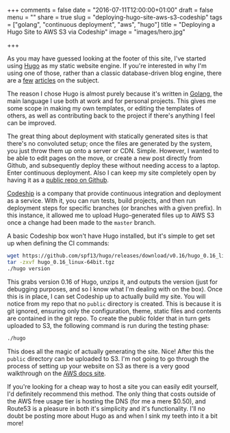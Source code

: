 +++
comments = false
date = "2016-07-11T12:00:00+01:00"
draft = false
menu = ""
share = true
slug = "deploying-hugo-site-aws-s3-codeship"
tags = ["golang", "continuous deployment", "aws", "hugo"]
title = "Deploying a Hugo Site to AWS S3 via Codeship"
image = "images/hero.jpg"

+++

As you may have guessed looking at the footer of this site, I've started using [Hugo](https://gohugo.io/) as my static website engine. If you're interested in why I'm using one of those, rather than a classic database-driven blog engine, there are a [few](https://www.smashingmagazine.com/2015/11/modern-static-website-generators-next-big-thing/) [articles](https://davidwalsh.name/introduction-static-site-generators) on the subject.

The reason I chose Hugo is almost purely because it's written in [Golang](https://golang.org/), the main language I use both at work and for personal projects. This gives me some scope in making my own templates, or editing the templates of others, as well as contributing back to the project if there's anything I feel can be improved.

The great thing about deployment with statically generated sites is that there's no convoluted setup; once the files are generated by the system, you just throw them up onto a server or CDN. Simple. However, I wanted to be able to edit pages on the move, or create a new post directly from Github, and subsequently deploy these without needing access to a laptop. Enter continuous deployment. Also I can keep my site completely open by having it as a [public repo on Github](https://github.com/domudall/domudall.co.uk).

[Codeship](https://codeship.com/) is a company that provide continuous integration and deployment as a service. With it, you can run tests, build projects, and then run deployment steps for specific branches (or branches with a given prefix). In this instance, it allowed me to upload Hugo-generated files up to AWS S3 once a change had been made to the `master` branch.

A basic Codeship box won't have Hugo installed, but it's simple to get set up when defining the CI commands:

```sh
wget https://github.com/spf13/hugo/releases/download/v0.16/hugo_0.16_linux-64bit.tgz
tar -zxvf hugo_0.16_linux-64bit.tgz
./hugo version
```

This grabs version 0.16 of Hugo, unzips it, and outputs the version (just for debugging purposes, and so I know what I'm dealing with on the box). Once this is in place, I can set Codeship up to actually build my site. You will notice from my repo that no `public` directory is created. This is because it is git ignored, ensuring only the configuration, theme, static files and contents are contained in the git repo. To create the public folder that in turn gets uploaded to S3, the following command is run during the testing phase:

```sh
./hugo
```

This does all the magic of actually generating the site. Nice! After this the `public` directory can be uploaded to S3. I'm not going to go through the process of setting up your website on S3 as there is a very good walkthrough on the [AWS docs site](http://docs.aws.amazon.com/AmazonS3/latest/dev/website-hosting-custom-domain-walkthrough.html).

If you're looking for a cheap way to host a site you can easily edit yourself, I'd definitely recommend this method. The only thing that costs outside of the AWS free usage tier is hosting the DNS (for me a mere $0.50), and Route53 is a pleasure in both it's simplicity and it's functionality. I'll no doubt be posting more about Hugo as and when I sink my teeth into it a bit more!
